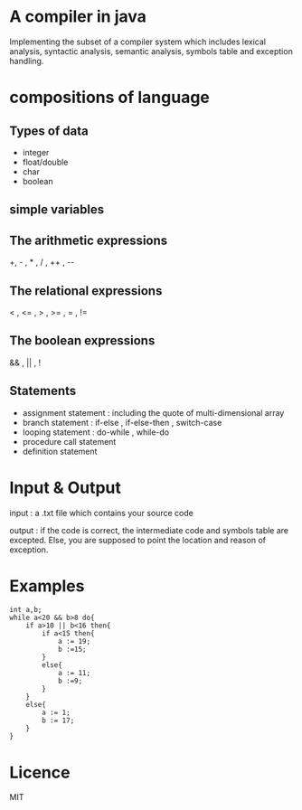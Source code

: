 # A compiler in java 

Implementing the subset of a compiler system which includes lexical analysis, syntactic analysis, semantic 
analysis, symbols table and exception handling.

# compositions of language

## Types of data

- integer
- float/double
- char
- boolean

## simple variables

## The arithmetic expressions

+, - , * , / , ++ , --

## The relational expressions

< , <= , > , >= , = , !=

## The boolean expressions

&& , || , !

## Statements

- assignment statement : including the quote of multi-dimensional array
- branch statement : if-else , if-else-then , switch-case
- looping statement : do-while , while-do
- procedure call statement
- definition statement

# Input & Output

input : a .txt file which contains your source code

output : if the code is correct, the intermediate code and symbols table are excepted. Else, you are 
supposed to point the location and reason of exception.

# Examples

```
int a,b;
while a<20 && b>8 do{
    if a>10 || b<16 then{
        if a<15 then{
            a := 19;
            b :=15;
        }
        else{
            a := 11;
            b :=9;
        }
    }
    else{
        a := 1;
        b := 17;
    }
}
```

# Licence

MIT
